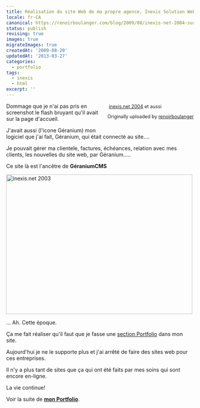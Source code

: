```yaml
---
title: Réalisation du site Web de ma propre agence, Inexis Solution Web [2004]
locale: fr-CA
canonical: https://renoirboulanger.com/blog/2009/08/inexis-net-2004-sur-flickr/
status: publish
revising: true
images: true
migrateImages: true
createdAt: '2009-08-20'
updatedAt: '2013-03-27'
categories:
  - portfolio
tags:
  - inexis
  - html
excerpt: ''
---
```

<!--
migrateLinks:
  external: 2
  waybackMachine: []
migrateImages:
  flickr:
  - 389686111_d81fadfa86
  - 389686196_7acec93662
  estimated total: 2
-->

<div style="float: right; margin-left: 10px; margin-bottom: 10px;"><img style="border: none;" src="http://farm1.static.flickr.com/137/389686111_d81fadfa86_m.jpg" alt="" />
<span style="font-size: 0.9em; margin-top: 0px;">
<a href="http://www.flickr.com/photos/inexisdotnet/389686111">inexis.net 2004</a> et aussi

Originally uploaded by <a href="http://www.flickr.com/people/inexisdotnet/">renoirboulanger</a>

</span></div>

Dommage que je n'ai pas pris en screenshot le flash bruyant qu'il avait sur la page d'accueil.

J'avait aussi (l'icone Géranium) mon logiciel que j'ai fait, Géranium, qui était connecté au site....

Je pouvait gérer ma clientele, factures, échéances, relation avec mes clients, les nouvelles du site web, par Géranium.....

Ce site là est l'ancêtre de <strong>GéraniumCMS</strong>

<a title="inexis.net 2003 by renoirboulanger, on Flickr" href="http://www.flickr.com/photos/inexisdotnet/389686196/"><img src="http://farm1.static.flickr.com/175/389686196_7acec93662.jpg" alt="inexis.net 2003" width="500" height="375" /></a>

... Ah. Cette époque.

Ça me fait réaliser qu'il faut que je fasse une <a href="/blog/category/portfolio/">section Portfolio</a> dans mon site.

Aujourd'hui je ne le supporte plus et j'ai arrêté de faire des sites web pour ces entreprises.

Il n'y a plus tant de sites que ça qui ont été faits par mes soins qui sont encore en-ligne.

La vie continue!

Voir la suite de <a href="/blog/category/portfolio/"><strong>mon Portfolio</strong></a>.
